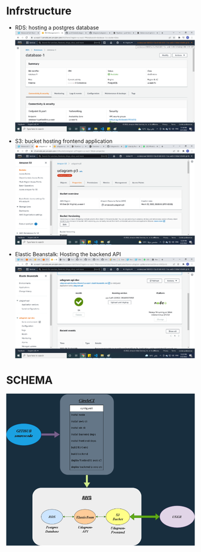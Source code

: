 # Infrstructure

- RDS:
    hosting a postgres database
    ![arch schema](docs\screenshots\db_1_health.png)

- S3:
    bucket hosting frontend application
    ![arch schema](docs\screenshots\S3_bucket_overview.png)

- Elastic Beanstalk:
    Hosting the backend API
    ![arch schema](docs\screenshots\Elastic_Beanstalk.png)

# SCHEMA

![arch schema](docs\screenshots\arch_diagram.drawio.png)